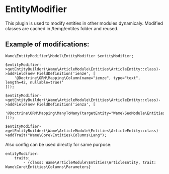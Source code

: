 # EntityModifier
This plugin is used to modify entities in other modules dynamicaly. Modified classes are cached in /temp/entites folder and reused.

## Example of modifications:
```
Wame\EntityModifier\Model\EntityModifier $entityModifier;

$entityModifier->getEntityBuilder(\Wame\ArticleModule\Entities\ArticleEntity::class)->addField(new FieldDefinition('ienze', [
    '@Doctrine\ORM\Mapping\Column(name="ienze", type="text", length=42, nullable=true)'
]));

$entityModifier->getEntityBuilder(\Wame\ArticleModule\Entities\ArticleEntity::class)->addField(new FieldDefinition('ienza', [
    '@Doctrine\ORM\Mapping\ManyToMany(targetEntity="Wame\SeoModule\Entities\SeoEntity")'
]));

$entityModifier->getEntityBuilder(\Wame\ArticleModule\Entities\ArticleEntity::class)->addTrait("Wame\Core\Entities\Columns\Lang");
```

Also config can be used directly for same purpose:
```
entityModifier:
    traits:
        - {class: Wame\ArticleModule\Entities\ArticleEntity, trait: Wame\Core\Entities\Columns\Parameters}
```
